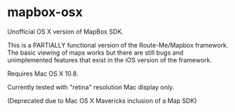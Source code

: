 mapbox-osx
==========

Unofficial OS X version of MapBox SDK.

This is a PARTIALLY functional version of the Route-Me/Mapbox framework. The basic viewing of maps works but there are
still bugs and unimplemented features that exist in the iOS version of the framework.

Requires Mac OS X 10.8.

Currently tested with "retina" resolution Mac display only.


(Deprecated due to Mac OS X Mavericks inclusion of a Map SDK)
